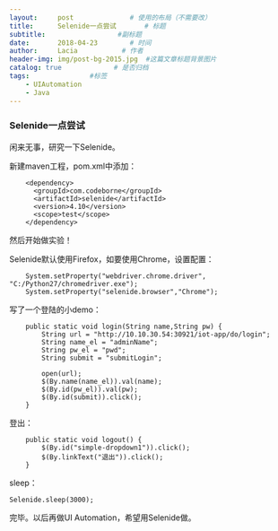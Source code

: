 ```yaml
---
layout:     post              # 使用的布局（不需要改）
title:      Selenide一点尝试       # 标题 
subtitle:                  #副标题
date:       2018-04-23        # 时间
author:     Lacia           # 作者
header-img: img/post-bg-2015.jpg  #这篇文章标题背景图片
catalog: true             # 是否归档
tags:               #标签
    - UIAutomation
    - Java
---
```


### Selenide一点尝试



闲来无事，研究一下Selenide。

新建maven工程，pom.xml中添加：

```
    <dependency>
      <groupId>com.codeborne</groupId>
      <artifactId>selenide</artifactId>
      <version>4.10</version>
      <scope>test</scope>
	</dependency>
```

然后开始做实验！

Selenide默认使用Firefox，如要使用Chrome，设置配置：

```
    System.setProperty("webdriver.chrome.driver", "C:/Python27/chromedriver.exe");
    System.setProperty("selenide.browser","Chrome");
```

写了一个登陆的小demo：

```
	public static void login(String name,String pw) {
		String url = "http://10.10.30.54:30921/iot-app/do/login";
		String name_el = "adminName";
		String pw_el = "pwd";
		String submit = "submitLogin";
			   	
    	open(url);
        $(By.name(name_el)).val(name);
        $(By.id(pw_el)).val(pw);
        $(By.id(submit)).click();
	}
```

登出：

```
	public static void logout() {
		$(By.id("simple-dropdown1")).click();
		$(By.linkText("退出")).click();
	}
```

sleep：

```
Selenide.sleep(3000);
```



完毕。以后再做UI Automation，希望用Selenide做。